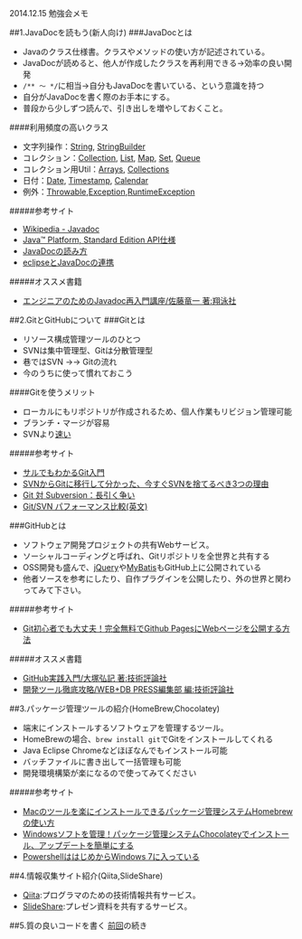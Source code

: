 2014.12.15 勉強会メモ

##1.JavaDocを読もう(新人向け)
###JavaDocとは
* Javaのクラス仕様書。クラスやメソッドの使い方が記述されている。
* JavaDocが読めると、他人が作成したクラスを再利用できる→効率の良い開発
* `/** 〜 */`に相当→自分もJavaDocを書いている、という意識を持つ
* 自分がJavaDocを書く際のお手本にする。
* 普段から少しずつ読んで、引き出しを増やしておくこと。

####利用頻度の高いクラス
* 文字列操作：[String](https://docs.oracle.com/javase/jp/7/api/java/lang/String.html), [StringBuilder](https://docs.oracle.com/javase/jp/7/api/java/lang/StringBuilder.html)
* コレクション：[Collection](https://docs.oracle.com/javase/jp/7/api/java/util/Collection.html), [List](https://docs.oracle.com/javase/jp/7/api/java/util/List.html), [Map](https://docs.oracle.com/javase/jp/7/api/java/util/Map.html), [Set](https://docs.oracle.com/javase/jp/7/api/java/util/Set.html), [Queue](https://docs.oracle.com/javase/jp/7/api/java/util/Queue.html) 
* コレクション用Util：[Arrays](https://docs.oracle.com/javase/jp/7/api/java/util/Arrays.html), [Collections](https://docs.oracle.com/javase/jp/7/api/java/util/Collections.html)
* 日付：[Date](https://docs.oracle.com/javase/jp/7/api/java/sql/Date.html), [Timestamp](https://docs.oracle.com/javase/jp/7/api/java/sql/Timestamp.html), [Calendar](https://docs.oracle.com/javase/jp/7/api/java/util/Calendar.html)
* 例外：[Throwable](https://docs.oracle.com/javase/jp/7/api/java/lang/Throwable.html),[Exception](https://docs.oracle.com/javase/jp/7/api/java/lang/Exception.html),[RuntimeException](https://docs.oracle.com/javase/jp/7/api/java/lang/RuntimeException.html)

#####参考サイト

+ [Wikipedia - Javadoc](http://ja.m.wikipedia.org/wiki/Javadoc)
+ [Java™ Platform, Standard Edition API仕様](https://docs.oracle.com/javase/jp/7/api/)
+ [JavaDocの読み方](http://vipprog.net/wiki/プログラミング言語/Java/javadocの読み方.html#h394ccb1)
+ [eclipseとJavaDocの連携](http://www.javadrive.jp/eclipse3/help/index3.html)

#####オススメ書籍
* [エンジニアのためのJavadoc再入門講座/佐藤竜一 著:翔泳社](http://www.shoeisha.co.jp/book/detail/9784798119489)


##2.GitとGitHubについて
###Gitとは

* リソース構成管理ツールのひとつ
* SVNは集中管理型、Gitは分散管理型
* 巷ではSVN →→ Gitの流れ
* 今のうちに使って慣れておこう

####Gitを使うメリット
* ローカルにもリポジトリが作成されるため、個人作業もリビジョン管理可能
* ブランチ・マージが容易
* SVNより[速い](http://git-scm.com/about/small-and-fast)

#####参考サイト
* [サルでもわかるGit入門](http://www.backlog.jp/git-guide/)
* [SVNからGitに移行して分かった、今すぐSVNを捨てるべき3つの理由](http://catcher-in-the-tech.net/806/)
* [Git 対 Subversion：長引く争い](http://readwrite.jp/archives/4492)
* [Git/SVN パフォーマンス比較(英文)](http://git-scm.com/about/small-and-fast)

###GitHubとは
* ソフトウェア開発プロジェクトの共有Webサービス。
* ソーシャルコーディングと呼ばれ、Gitリポジトリを全世界と共有する
* OSS開発も盛んで、[jQuery](https://github.com/jquery/jquery)や[MyBatis](https://github.com/mybatis/mybatis-3)もGitHub上に公開されている
* 他者ソースを参考にしたり、自作プラグインを公開したり、外の世界と関わってみて下さい。

#####参考サイト
* [Git初心者でも大丈夫！完全無料でGithub PagesにWebページを公開する方法](http://liginc.co.jp/web/html-css/html/96453)

#####オススメ書籍
* [GitHub実践入門/大塚弘記 著:技術評論社](http://gihyo.jp/book/2014/978-4-7741-6366-6) 
* [開発ツール徹底攻略/WEB+DB PRESS編集部 編:技術評論社](http://gihyo.jp/book/2013/978-4-7741-5616-3)

##3.パッケージ管理ツールの紹介(HomeBrew,Chocolatey)

* 端末にインストールするソフトウェアを管理するツール。
* HomeBrewの場合、`brew install git`でGitをインストールしてくれる
* Java Eclipse Chromeなどほぼなんでもインストール可能
* バッチファイルに書き出して一括管理も可能
* 開発環境構築が楽になるので使ってみてください

#####参考サイト
* [Macのツールを楽にインストールできるパッケージ管理システムHomebrewの使い方](http://millkeyweb.com/installing-homebrew/)
* [Windowsソフトを管理！パッケージ管理システムChocolateyでインストール、アップデートを簡単にする](http://millkeyweb.com/win-chocolatey/)
* [PowershellははじめからWindows 7に入っている](http://develop-tom.blog.so-net.ne.jp/2012-03-25-3)

##4.情報収集サイト紹介(Qiita,SlideShare)
* [Qiita](https://qiita.com/):プログラマのための技術情報共有サービス。
* [SlideShare](http://www.slideshare.net/):プレゼン資料を共有するサービス。

##5.質の良いコードを書く
[前回](https://github.com/nesheep5/study-group-doc/blob/master/20141201.md#4%E8%B3%AA%E3%81%AE%E8%89%AF%E3%81%84%E3%82%B3%E3%83%BC%E3%83%89%E3%82%92%E6%9B%B8%E3%81%8F)の続き
